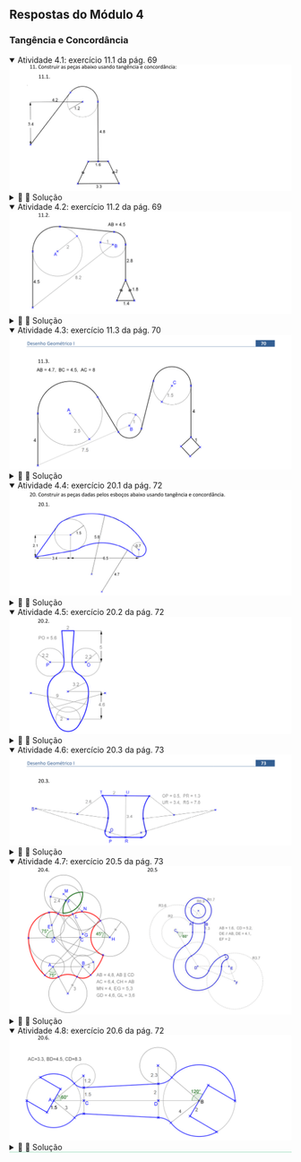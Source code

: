 <link rel="stylesheet" href="../../imagens/style.css">
<script type="text/x-mathjax-config">
         MathJax.Hub.Config({
           tex2jax: {
             inlineMath: [ ['$','$'], ["\\(","\\)"] ],
             processEscapes: true
           }
         });
</script>
<script src="https://cdn.mathjax.org/mathjax/latest/MathJax.js?config=TeX-AMS-MML_HTMLorMML" type="text/javascript"></script>

<h2 id="inicio">Respostas do Módulo 4</h2>
<h3>Tangência e Concordância</h3> 
  <details open><summary>Atividade 4.1: exercício 11.1 da pág. 69</summary>
  <img src="../../parte6/apos_dg_0069a.png" />
  <div class="combo"><details class="sub"><summary>&#x1f4cf; &#x1f4d0; Solução</summary>
	<p>Começamos pelo segmento de 3,4cm. Temos a aplicação do Exercício 4 na reta tangente à circunferência.</p>
	<img src="69_02_00.png"/>
	<figcaption>Temos também a construção do trapézio isósceles na finalização do desenho. Esta construção pode ser feita com retas paralelas ao segmento de 4,8cm.</figcaption>
  </details></div></details>
  <details open><summary>Atividade 4.2: exercício 11.2 da pág. 69</summary>
  <img src="../../parte6/apos_dg_0069b.png" />
  <div class="combo"><details class="sub"><summary>&#x1f4cf; &#x1f4d0; Solução</summary>
	<p>Começamos pelo segmento de 4,5cm. Temos a aplicação do Exercício 5.1 na reta tangente às duas circunferências.</p>
	<img src="69_03_00.png"/>
	<figcaption>Temos também a construção do triângulo isósceles na finalização do desenho. Esta construção pode ser feita com retas paralelas ao segmento de 2,8cm.</figcaption>
  </details></div></details>
  <details open><summary>Atividade 4.3: exercício 11.3 da pág. 70</summary>
  <img src="../../parte6/apos_dg_0070.png" />
    <div class="combo"><details class="sub"><summary>&#x1f4cf; &#x1f4d0; Solução</summary>
	<p>Começamos pelo segmento <b>DF</b>. Temos a aplicação do Exercício 5.2 nas retas tangentes às circunferências.</p>
	<img src="70_01_00.png"/>
	<figcaption>Temos também a construção do quadrado na finalização do desenho. Esta construção pode ser feita dois segmentos que formam 45&deg; com o segmento de 4cm.</figcaption>
  </details></div></details>
  <details open><summary>Atividade 4.4: exercício 20.1 da pág. 72</summary>
  <img src="../../parte6/apos_dg_0072a.png" />
  <div class="combo"><details class="sub"><summary>&#x1f4cf; &#x1f4d0; Solução</summary>
	<p>Começamos pelo segmento <b>CA</b>. Temos a aplicação do Exercício 4 nas retas tangentes à circunferência de centro <b>A</b>.</p>
	<img src="72_02_00.png"/>
	<figcaption>Temos a aplicação do exercício 19 para encontrar os centros das circunferências tangentes às circunferências de centros <b>A</b> e <b>B</b>.</figcaption>
  </details></div></details>
  <details open><summary>Atividade 4.5: exercício 20.2 da pág. 72</summary>
  <img src="../../parte6/apos_dg_0072b.png" />
  <div class="combo"><details class="sub"><summary>&#x1f4cf; &#x1f4d0; Solução</summary>
	<p>Começamos pelo segmento de 2cm com extremidade <b>A</b>. Temos a aplicação do Exercício 4 nas retas tangentes às circunferências de centros <b>P</b> e <b>O</b>.</p>
	<img src="72_03_00.png"/>
	<figcaption>Temos a aplicação do exercício 19 para encontrar os centros das circunferências tangentes às circunferências de centros <b>B</b> e <b>C</b>.</figcaption>
  </details></div></details>
  <details open><summary>Atividade 4.6: exercício 20.3 da pág. 73</summary>
  <img src="../../parte6/apos_dg_0073.png" />
  <div class="combo"><details class="sub"><summary>&#x1f4cf; &#x1f4d0; Solução</summary>
	<p>Começamos pelo segmento de 2cm com extremidade <b>T</b>. Temos a aplicação do Exercício 1 nas circunferências tangentes ao segmento <b>PR</b>.</p>
	<img src="73_01_00.png"/>
	<figcaption>Temos a aplicação do exercício 19 para encontrar os centros <b>S</b> e <b>S'</b>.</figcaption>
  </details></div></details>
  <details open><summary>Atividade 4.7: exercício 20.5 da pág. 73</summary>
  <img src="../../parte6/apos_dg_0073a.png" />
  <div class="combo"><details class="sub"><summary>&#x1f4cf; &#x1f4d0; Solução</summary>
	<p>Começamos pelo segmento <b>AB</b>. Temos a aplicação do Exercício 1 nas circunferências tangentes aos segmentos com extremidades <b>A</b> e <b>B</b>.</p>
	<img src="73_03_00.png"/>
	<figcaption>Temos a aplicação do exercício 19 para encontrar os centros <b>E</b> e <b>F</b>.</figcaption>
  </details></div></details>
  <details open style="border-bottom: 1px solid #a2dec0;"><summary>Atividade 4.8: exercício 20.6 da pág. 72</summary>
  <img src="../../parte6/apos_dg_0073b.png" />
  <div class="combo"><details class="sub"><summary>&#x1f4cf; &#x1f4d0; Solução</summary>
	<p>Começamos pelo segmento <b>AB</b>. Temos a aplicação do Exercício 1 nas circunferências tangentes de raios 1.2cm e 2.3cm.</p>
	<img src="73_04_00.png"/>
	<figcaption></figcaption>
  </details></div></details>
  



